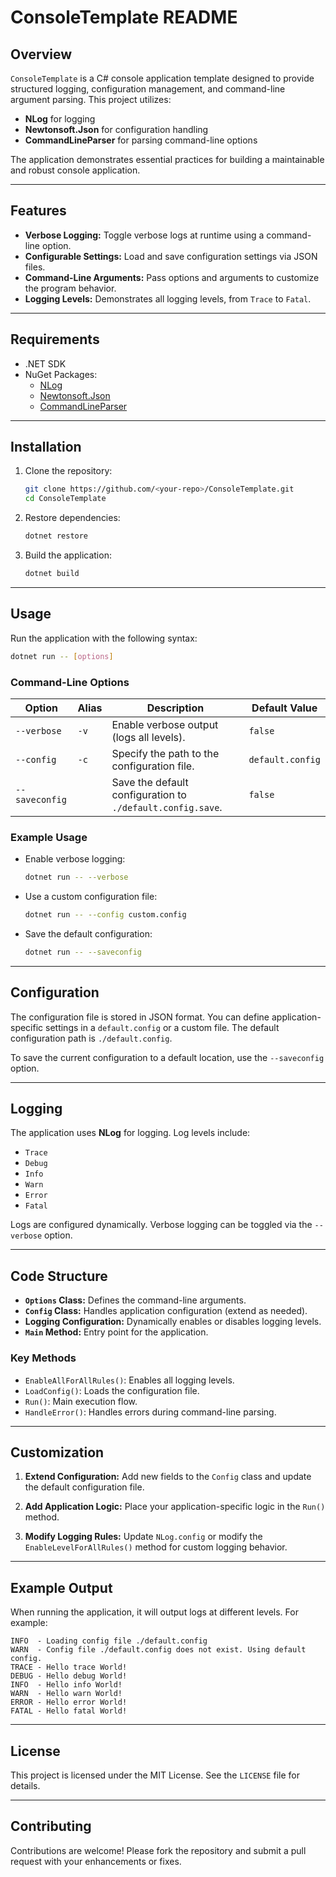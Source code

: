 # ConsoleTemplate README

## Overview

`ConsoleTemplate` is a C# console application template designed to provide structured logging, configuration management, and command-line argument parsing. This project utilizes:

- **NLog** for logging
- **Newtonsoft.Json** for configuration handling
- **CommandLineParser** for parsing command-line options

The application demonstrates essential practices for building a maintainable and robust console application.

---

## Features

- **Verbose Logging:** Toggle verbose logs at runtime using a command-line option.
- **Configurable Settings:** Load and save configuration settings via JSON files.
- **Command-Line Arguments:** Pass options and arguments to customize the program behavior.
- **Logging Levels:** Demonstrates all logging levels, from `Trace` to `Fatal`.

---

## Requirements

- .NET SDK
- NuGet Packages:
  - [NLog](https://www.nuget.org/packages/NLog/)
  - [Newtonsoft.Json](https://www.nuget.org/packages/Newtonsoft.Json/)
  - [CommandLineParser](https://www.nuget.org/packages/CommandLineParser/)

---

## Installation

1. Clone the repository:

   ```bash
   git clone https://github.com/<your-repo>/ConsoleTemplate.git
   cd ConsoleTemplate
   ```

2. Restore dependencies:

   ```bash
   dotnet restore
   ```

3. Build the application:

   ```bash
   dotnet build
   ```

---

## Usage

Run the application with the following syntax:

```bash
dotnet run -- [options]
```

### Command-Line Options

| Option       | Alias | Description                                                    | Default Value      |
|--------------|-------|----------------------------------------------------------------|--------------------|
| `--verbose`  | `-v`  | Enable verbose output (logs all levels).                      | `false`            |
| `--config`   | `-c`  | Specify the path to the configuration file.                   | `default.config`   |
| `--saveconfig` |       | Save the default configuration to `./default.config.save`.    | `false`            |

### Example Usage

- Enable verbose logging:

  ```bash
  dotnet run -- --verbose
  ```

- Use a custom configuration file:

  ```bash
  dotnet run -- --config custom.config
  ```

- Save the default configuration:

  ```bash
  dotnet run -- --saveconfig
  ```

---

## Configuration

The configuration file is stored in JSON format. You can define application-specific settings in a `default.config` or a custom file. The default configuration path is `./default.config`.

To save the current configuration to a default location, use the `--saveconfig` option.

---

## Logging

The application uses **NLog** for logging. Log levels include:

- `Trace`
- `Debug`
- `Info`
- `Warn`
- `Error`
- `Fatal`

Logs are configured dynamically. Verbose logging can be toggled via the `--verbose` option. 

---

## Code Structure

- **`Options` Class:** Defines the command-line arguments.
- **`Config` Class:** Handles application configuration (extend as needed).
- **Logging Configuration:** Dynamically enables or disables logging levels.
- **`Main` Method:** Entry point for the application.

### Key Methods

- `EnableAllForAllRules()`: Enables all logging levels.
- `LoadConfig()`: Loads the configuration file.
- `Run()`: Main execution flow.
- `HandleError()`: Handles errors during command-line parsing.

---

## Customization

1. **Extend Configuration:**
   Add new fields to the `Config` class and update the default configuration file.

2. **Add Application Logic:**
   Place your application-specific logic in the `Run()` method.

3. **Modify Logging Rules:**
   Update `NLog.config` or modify the `EnableLevelForAllRules()` method for custom logging behavior.

---

## Example Output

When running the application, it will output logs at different levels. For example:

```text
INFO  - Loading config file ./default.config
WARN  - Config file ./default.config does not exist. Using default config.
TRACE - Hello trace World!
DEBUG - Hello debug World!
INFO  - Hello info World!
WARN  - Hello warn World!
ERROR - Hello error World!
FATAL - Hello fatal World!
```

---

## License

This project is licensed under the MIT License. See the `LICENSE` file for details.

---

## Contributing

Contributions are welcome! Please fork the repository and submit a pull request with your enhancements or fixes.
